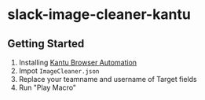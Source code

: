 # slack-image-cleaner-kantu

## Getting Started

1. Installing [Kantu Browser Automation](https://chrome.google.com/webstore/detail/kantu-browser-automation/gcbalfbdmfieckjlnblleoemohcganoc/related)
1. Impot `ImageCleaner.json`
1. Replace your teamname and username of Target fields
1. Run "Play Macro"
